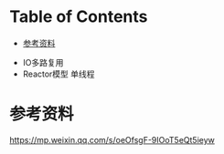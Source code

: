 # Table of Contents

* [参考资料](#参考资料)





+ IO多路复用
+ Reactor模型 单线程

# 参考资料

https://mp.weixin.qq.com/s/oeOfsgF-9IOoT5eQt5ieyw
